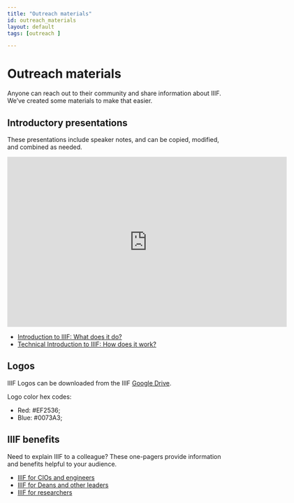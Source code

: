 ```yaml
---
title: "Outreach materials"
id: outreach_materials
layout: default
tags: [outreach ]

---
```

# Outreach materials

Anyone can reach out to their community and share information about IIIF. We’ve created some materials to make that easier.

## Introductory presentations
These presentations include speaker notes, and can be copied, modified, and combined as needed.

<iframe src="https://docs.google.com/presentation/d/e/2PACX-1vSZBOKRS7wqhdaoUXyxAcc7UfimD7CooY6O0npe-djE7aGtvLLA8Zo-dzcMtZlpICnRRuitquURTAFB/embed?start=false&loop=false&delayms=3000" frameborder="0" width="640" height="389" allowfullscreen="true" mozallowfullscreen="true" webkitallowfullscreen="true"></iframe>

- [Introduction to IIIF: What does it do?](https://docs.google.com/presentation/d/1Qg6fHn6p040crWf8bbE4v3heVQepqa9DnDP8yks3tk0/edit?usp=sharing)
- [Technical Introduction to IIIF: How does it work?](https://docs.google.com/presentation/d/1wsS_hNzxFxkJTnXto7rRLCN7nMVGxGsjvlOA-rZmCDw/edit?usp=sharing)

## Logos
IIIF Logos can be downloaded from the IIIF [Google Drive](https://drive.google.com/drive/folders/0B8APFBow4sHvY044Sm10SFdNWG8?usp=sharing).

Logo color hex codes:
- Red: #EF2536;
- Blue: #0073A3;

## IIIF benefits
Need to explain IIIF to a colleague? These one-pagers provide information and benefits helpful to your audience.
- [IIIF for CIOs and engineers](https://docs.google.com/document/d/1RJbJ8MdNWC_6Y1fyCvvtAzZfQIhHNDiFrpS2XA5TdGs/edit?usp=sharing)
- [IIIF for Deans and other leaders](https://docs.google.com/document/d/1G62fUv1V6iUhskMDNgZlcyXVoIk4O9_FIOrL4kjlxXM/edit?usp=sharing)
- [IIIF for researchers](https://docs.google.com/document/d/1GWfh0F6HlzJtII9JxyED2CQ4eH9qwtGdO9yhMHxqvjs/edit?usp=sharing)
